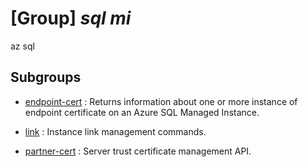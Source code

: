 # [Group] _sql mi_

az sql

## Subgroups

- [endpoint-cert](/Commands/sql/mi/endpoint-cert/readme.md)
: Returns information about one or more instance of endpoint certificate on an Azure SQL Managed Instance.

- [link](/Commands/sql/mi/link/readme.md)
: Instance link management commands.

- [partner-cert](/Commands/sql/mi/partner-cert/readme.md)
: Server trust certificate management API.
